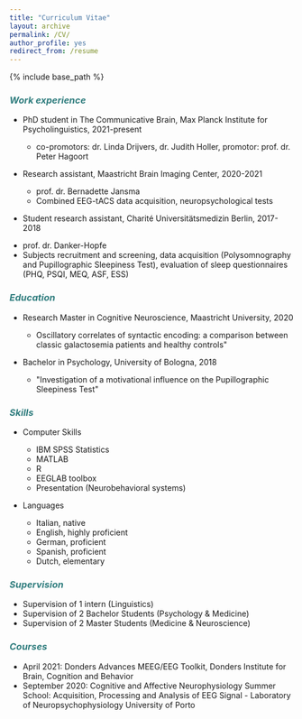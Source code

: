 ```yaml
---
title: "Curriculum Vitae"
layout: archive
permalink: /CV/
author_profile: yes
redirect_from: /resume
---
```


{% include base_path %}


### <span style="color: #307D7E"> _Work experience_ </span>

* PhD student in The Communicative Brain, Max Planck Institute for Psycholinguistics, 2021-present
  + co-promotors: dr. Linda Drijvers, dr. Judith Holler, promotor: prof. dr. Peter Hagoort
  
* Research assistant, Maastricht Brain Imaging Center, 2020-2021
  + prof. dr. Bernadette Jansma
  + Combined EEG-tACS data acquisition, neuropsychological tests

*  Student research assistant, Charité Universitätsmedizin Berlin, 2017-2018
  + prof. dr. Danker-Hopfe
  + Subjects recruitment and screening, data acquisition (Polysomnography and Pupillographic Sleepiness Test), evaluation of sleep questionnaires (PHQ, PSQI, MEQ, ASF, ESS)


### <span style="color: #307D7E"> _Education_ </span>

* Research Master in Cognitive Neuroscience, Maastricht University, 2020
  + Oscillatory correlates of syntactic encoding: a comparison between classic galactosemia patients and healthy controls"

* Bachelor in Psychology, University of Bologna, 2018
  + "Investigation of a motivational influence on the Pupillographic Sleepiness Test" 
  

### <span style="color: #307D7E"> _Skills_ </span>

* Computer Skills
  + IBM SPSS Statistics
  + MATLAB
  + R
  + EEGLAB toolbox
  + Presentation (Neurobehavioral systems)
  
* Languages 
  + Italian, native 
  + English, highly proficient
  + German, proficient
  + Spanish, proficient
  + Dutch, elementary  

### <span style="color: #307D7E"> _Supervision_ </span>

* Supervision of 1 intern (Linguistics)
* Supervision of 2 Bachelor Students (Psychology & Medicine)
* Supervision of 2 Master Students (Medicine & Neuroscience) 

### <span style="color: #307D7E"> *Courses* </span>

* April 2021: Donders Advances MEEG/EEG Toolkit, Donders Institute for Brain, Cognition and Behavior
* September 2020: Cognitive and Affective Neurophysiology Summer School: Acquisition, Processing and Analysis of EEG Signal - Laboratory of Neuropsychophysiology University of Porto
